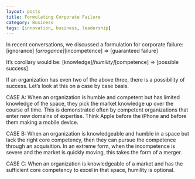```yaml
---
layout: posts
title: Formulating Corporate Failure
category: Business
tags: [innovation, business, leadership]
---
```


In recent conversations, we discussed a formulation for corporate failure:
[ignorance] *[arrogance]*[incompetence] => [guaranteed failure]

It’s corollary would be:
[knowledge]*[humility]*[competence] => [possible success]

If an organization has even two of the above three, there is a possibility of success. Let’s look at this on a case by case basis.

CASE A: When an organization is humble and competent but has limited knowledge of the space, they pick the market knowledge up over the course of time. This is demonstrated often by competent organizations that enter new domains of expertise. Think Apple before the iPhone and before them making a mobile device.

CASE B: When an organization is knowledgeable and humble in a space but lack the right core competency, then they can pursue the competence through an acquisition. In an extreme form, when the incompetence is severe and the market is quickly moving, this takes the form of a merger.

CASE C: When an organization is knowledgeable of a market and has the sufficient core competency to excel in that space, humility is optional.